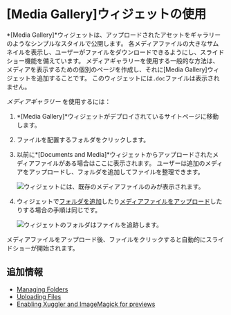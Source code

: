 # [Media Gallery]ウィジェットの使用

*[Media Gallery]*ウィジェットは、アップロードされたアセットをギャラリーのようなシンプルなスタイルで公開します。 各メディアファイルの大きなサムネイルを表示し、ユーザーがファイルをダウンロードできるようにし、スライドショー機能を備えています。 メディアギャラリーを使用する一般的な方法は、メディアを表示するための個別のページを作成し、それに[Media Gallery]ウィジェットを追加することです。 このウィジェットには`.doc`ファイルは表示されません。

*メディアギャラリー* を使用するには：

1.  *[Media Gallery]*ウィジェットがデプロイされているサイトページに移動します。

2.  ファイルを配置するフォルダをクリックします。

3.  以前に*[Documents and Media]*ウィジェットからアップロードされたメディアファイルがある場合はここに表示されます。 ユーザーは追加のメディアをアップロードし、フォルダを追加してファイルを整理できます。

    ![ウィジェットには、既存のメディアファイルのみが表示されます。](./using-the-media-gallery-widget/images/01.png)

4.  ウィジェットで[フォルダを追加](./../../uploading-and-managing/creating-folders.md#adding-a-folder)したり[メディアファイルをアップロード](../../uploading-and-managing/uploading-files.md)したりする場合の手順は同じです。

    ![ウィジェットのフォルダはファイルを追跡します。](./using-the-media-gallery-widget/images/02.png)

メディアファイルをアップロード後、ファイルをクリックすると自動的にスライドショーが開始されます。

## 追加情報

  - [Managing Folders](../../uploading-and-managing/creating-folders.md)
  - [Uploading Files](../../uploading-and-managing/uploading-files.md)
  - [Enabling Xuggler and ImageMagick for previews](../../../../system-administration/using-the-server-administration-panel/configuring-external-services.md)

